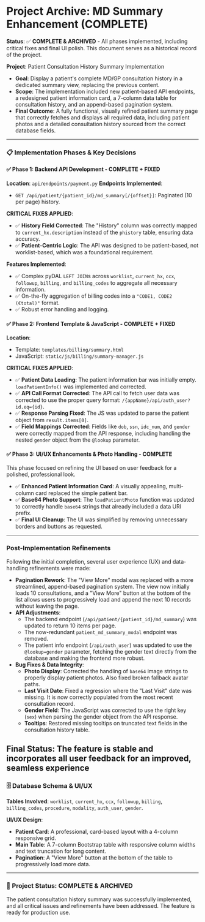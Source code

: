 # Project Archive: MD Summary Enhancement (COMPLETE)

**Status**: ✅ **COMPLETE & ARCHIVED** - All phases implemented, including critical fixes and final UI polish. This document serves as a historical record of the project.

**Project**: Patient Consultation History Summary Implementation

- **Goal**: Display a patient's complete MD/GP consultation history in a dedicated summary view, replacing the previous content.
- **Scope**: The implementation included new patient-based API endpoints, a redesigned patient information card, a 7-column data table for consultation history, and an append-based pagination system.
- **Final Outcome**: A fully functional, visually refined patient summary page that correctly fetches and displays all required data, including patient photos and a detailed consultation history sourced from the correct database fields.

---

### 📋 Implementation Phases & Key Decisions

#### ✅ Phase 1: Backend API Development - COMPLETE + FIXED

**Location**: `api/endpoints/payment.py`
**Endpoints Implemented**:

- `GET /api/patient/{patient_id}/md_summary[/{offset}]`: Paginated (10 per page) history.

**CRITICAL FIXES APPLIED**:

- ✅ **History Field Corrected**: The "History" column was correctly mapped to `current_hx.description` instead of the `phistory` table, ensuring data accuracy.
- ✅ **Patient-Centric Logic**: The API was designed to be patient-based, not worklist-based, which was a foundational requirement.

**Features Implemented**:

- ✅ Complex pyDAL `LEFT JOIN`s across `worklist`, `current_hx`, `ccx`, `followup`, `billing`, and `billing_codes` to aggregate all necessary information.
- ✅ On-the-fly aggregation of billing codes into a `"CODE1, CODE2 (€total)"` format.
- ✅ Robust error handling and logging.

#### ✅ Phase 2: Frontend Template & JavaScript - COMPLETE + FIXED

**Location**:

- Template: `templates/billing/summary.html`
- JavaScript: `static/js/billing/summary-manager.js`

**CRITICAL FIXES APPLIED**:

- ✅ **Patient Data Loading**: The patient information bar was initially empty. `loadPatientInfo()` was implemented and corrected.
- ✅ **API Call Format Corrected**: The API call to fetch user data was corrected to use the proper query format: `/{appName}/api/auth_user?id.eq={id}`.
- ✅ **Response Parsing Fixed**: The JS was updated to parse the patient object from `result.items[0]`.
- ✅ **Field Mappings Corrected**: Fields like `dob`, `ssn`, `idc_num`, and `gender` were correctly mapped from the API response, including handling the nested `gender` object from the `@lookup` parameter.

#### ✅ Phase 3: UI/UX Enhancements & Photo Handling - COMPLETE

This phase focused on refining the UI based on user feedback for a polished, professional look.

- ✅ **Enhanced Patient Information Card**: A visually appealing, multi-column card replaced the simple patient bar.
- ✅ **Base64 Photo Support**: The `loadPatientPhoto` function was updated to correctly handle `base64` strings that already included a data URI prefix.
- ✅ **Final UI Cleanup**: The UI was simplified by removing unnecessary borders and buttons as requested.

---

### Post-Implementation Refinements

Following the initial completion, several user experience (UX) and data-handling refinements were made:

- **Pagination Rework**: The "View More" modal was replaced with a more streamlined, append-based pagination system. The view now initially loads 10 consultations, and a "View More" button at the bottom of the list allows users to progressively load and append the next 10 records without leaving the page.
- **API Adjustments**:
  - The backend endpoint (`/api/patient/{patient_id}/md_summary`) was updated to return 10 items per page.
  - The now-redundant `patient_md_summary_modal` endpoint was removed.
  - The patient info endpoint (`/api/auth_user`) was updated to use the `@lookup=gender` parameter, fetching the gender text directly from the database and making the frontend more robust.
- **Bug Fixes & Data Integrity**:
  - **Photo Display**: Corrected the handling of `base64` image strings to properly display patient photos. Also fixed broken fallback avatar paths.
  - **Last Visit Date**: Fixed a regression where the "Last Visit" date was missing. It is now correctly populated from the most recent consultation record.
  - **Gender Field**: The JavaScript was corrected to use the right key (`sex`) when parsing the gender object from the API response.
  - **Tooltips**: Restored missing tooltips on truncated text fields in the consultation history table.

**Final Status**: The feature is stable and incorporates all user feedback for an improved, seamless experience
---

### 🗄️ Database Schema & UI/UX

**Tables Involved**: `worklist`, `current_hx`, `ccx`, `followup`, `billing`, `billing_codes`, `procedure`, `modality`, `auth_user`, `gender`.

**UI/UX Design**:

- **Patient Card**: A professional, card-based layout with a 4-column responsive grid.
- **Main Table**: A 7-column Bootstrap table with responsive column widths and text truncation for long content.
- **Pagination**: A "View More" button at the bottom of the table to progressively load more data.

---

### 🎉 Project Status: COMPLETE & ARCHIVED

The patient consultation history summary was successfully implemented, and all critical issues and refinements have been addressed. The feature is ready for production use.
